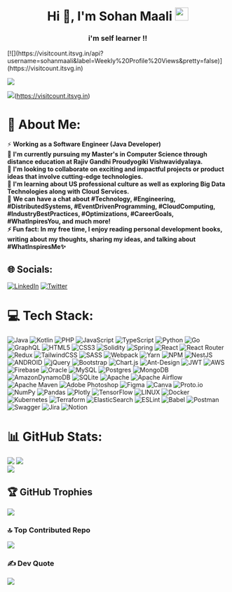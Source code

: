 <h1 align="center">Hi 👋, I'm Sohan Maali <img src="https://media.giphy.com/media/WUlplcMpOCEmTGBtBW/giphy.gif" width="30"></h1>
<h3 align="center">i'm self learner !!</h3>
[![](https://visitcount.itsvg.in/api?username=sohanmaali&label=Weekly%20Profile%20Views&pretty=false)](https://visitcount.itsvg.in)

![](https://komarev.com/ghpvc/?username=sohanmaali&label=Weekly%20Profile%20Views&pretty=false)

![](https://visitcount.itsvg.in/api?username=sohanmaali&label=Weekly%20Profile%20Views&pretty=false)(https://visitcount.itsvg.in)

<!-- Proudly created with GPRM ( https://gprm.itsvg.in ) -->


# 💫 About Me:
⚡ **Working as a Software Engineer (Java Developer)** <br>
🏫 **I'm currently pursuing my Master's in Computer Science through distance education at Rajiv Gandhi Proudyogiki Vishwavidyalaya.** <br>
🤝 **I'm looking to collaborate on exciting and impactful projects or product ideas that involve cutting-edge technologies.**<br>
🌱 **I'm learning about US professional culture as well as exploring Big Data Technologies along with Cloud Services.** <br>
💬 **We can have a chat about #Technology, #Engineering, #DistributedSystems, #EventDrivenProgramming, #CloudComputing, #IndustryBestPractices, #Optimizations, #CareerGoals, #WhatInpiresYou, and much more!** <br>
**⚡ Fun fact: In my free time, I enjoy reading personal development books, writing about my thoughts, sharing my ideas, and talking about #WhatInspiresMe✨** <br>
<!--[![Medium](https://img.shields.io/badge/Medium-12100E?logo=medium&logoColor=white)](https://medium.com/@bhagiasheri24) -->
## 🌐 Socials:
[![LinkedIn](https://img.shields.io/badge/LinkedIn-%230077B5.svg?logo=linkedin&logoColor=white)](https://linkedin.com/in/sohan-maali-6b3795282/) [![Twitter](https://img.shields.io/badge/Twitter-%231DA1F2.svg?logo=Twitter&logoColor=white)](https://twitter.com/sohanmaali7) 

# 💻 Tech Stack:
![Java](https://img.shields.io/badge/java-%23ED8B00.svg?style=flat&logo=java&logoColor=white) ![Kotlin](https://img.shields.io/badge/kotlin-%230095D5.svg?style=flat&logo=kotlin&logoColor=white) ![PHP](https://img.shields.io/badge/php-%23777BB4.svg?style=flat&logo=php&logoColor=white) ![JavaScript](https://img.shields.io/badge/javascript-%23323330.svg?style=flat&logo=javascript&logoColor=%23F7DF1E) ![TypeScript](https://img.shields.io/badge/typescript-%23007ACC.svg?style=flat&logo=typescript&logoColor=white) ![Python](https://img.shields.io/badge/python-3670A0?style=flat&logo=python&logoColor=ffdd54) ![Go](https://img.shields.io/badge/go-%2300ADD8.svg?style=flat&logo=go&logoColor=white) ![GraphQL](https://img.shields.io/badge/-GraphQL-E10098?style=flat&logo=graphql&logoColor=white) ![HTML5](https://img.shields.io/badge/html5-%23E34F26.svg?style=flat&logo=html5&logoColor=white) ![CSS3](https://img.shields.io/badge/css3-%231572B6.svg?style=flat&logo=css3&logoColor=white) ![Solidity](https://img.shields.io/badge/Solidity-%23363636.svg?style=flat&logo=solidity&logoColor=white) ![Spring](https://img.shields.io/badge/spring-%236DB33F.svg?style=flat&logo=spring&logoColor=white) ![React](https://img.shields.io/badge/react-%2320232a.svg?style=flat&logo=react&logoColor=%2361DAFB) ![React Router](https://img.shields.io/badge/React_Router-CA4245?style=flat&logo=react-router&logoColor=white) ![Redux](https://img.shields.io/badge/redux-%23593d88.svg?style=flat&logo=redux&logoColor=white) ![TailwindCSS](https://img.shields.io/badge/tailwindcss-%2338B2AC.svg?style=flat&logo=tailwind-css&logoColor=white) ![SASS](https://img.shields.io/badge/SASS-hotpink.svg?style=flat&logo=SASS&logoColor=white) ![Webpack](https://img.shields.io/badge/webpack-%238DD6F9.svg?style=flat&logo=webpack&logoColor=black) ![Yarn](https://img.shields.io/badge/yarn-%232C8EBB.svg?style=flat&logo=yarn&logoColor=white) ![NPM](https://img.shields.io/badge/NPM-%23000000.svg?style=flat&logo=npm&logoColor=white) ![NestJS](https://img.shields.io/badge/nestjs-%23E0234E.svg?style=flat&logo=nestjs&logoColor=white) ![ANDROID](https://img.shields.io/badge/android-%2320232a.svg?style=flat&logo=android&logoColor=%a4c639) ![jQuery](https://img.shields.io/badge/jquery-%230769AD.svg?style=flat&logo=jquery&logoColor=white) ![Bootstrap](https://img.shields.io/badge/bootstrap-%23563D7C.svg?style=flat&logo=bootstrap&logoColor=white) ![Chart.js](https://img.shields.io/badge/chart.js-F5788D.svg?style=flat&logo=chart.js&logoColor=white) ![Ant-Design](https://img.shields.io/badge/-AntDesign-%230170FE?style=flat&logo=ant-design&logoColor=white) ![JWT](https://img.shields.io/badge/JWT-black?style=flat&logo=JSON%20web%20tokens) ![AWS](https://img.shields.io/badge/AWS-%23FF9900.svg?style=flat&logo=amazon-aws&logoColor=white) ![Firebase](https://img.shields.io/badge/firebase-%23039BE5.svg?style=flat&logo=firebase) ![Oracle](https://img.shields.io/badge/Oracle-F80000?style=flat&logo=oracle&logoColor=white) ![MySQL](https://img.shields.io/badge/mysql-%2300f.svg?style=flat&logo=mysql&logoColor=white) ![Postgres](https://img.shields.io/badge/postgres-%23316192.svg?style=flat&logo=postgresql&logoColor=white) ![MongoDB](https://img.shields.io/badge/MongoDB-%234ea94b.svg?style=flat&logo=mongodb&logoColor=white) ![AmazonDynamoDB](https://img.shields.io/badge/Amazon%20DynamoDB-4053D6?style=flat&logo=Amazon%20DynamoDB&logoColor=white) ![SQLite](https://img.shields.io/badge/sqlite-%2307405e.svg?style=flat&logo=sqlite&logoColor=white) ![Apache](https://img.shields.io/badge/apache-%23D42029.svg?style=flat&logo=apache&logoColor=white) ![Apache Airflow](https://img.shields.io/badge/Apache%20Airflow-017CEE?style=flat&logo=Apache%20Airflow&logoColor=white) ![Apache Maven](https://img.shields.io/badge/Apache%20Maven-C71A36?style=flat&logo=Apache%20Maven&logoColor=white) ![Adobe Photoshop](https://img.shields.io/badge/adobephotoshop-%2331A8FF.svg?style=flat&logo=adobephotoshop&logoColor=white) 	![Figma](https://img.shields.io/badge/figma-%23F24E1E.svg?style=flat&logo=figma&logoColor=white) ![Canva](https://img.shields.io/badge/Canva-%2300C4CC.svg?style=flat&logo=Canva&logoColor=white) ![Proto.io](https://img.shields.io/badge/Proto.io-161637?style=flat&logo=proto.io&logoColor=00e5ff) ![NumPy](https://img.shields.io/badge/numpy-%23013243.svg?style=flat&logo=numpy&logoColor=white) ![Pandas](https://img.shields.io/badge/pandas-%23150458.svg?style=flat&logo=pandas&logoColor=white) ![Plotly](https://img.shields.io/badge/Plotly-%233F4F75.svg?style=flat&logo=plotly&logoColor=white) ![TensorFlow](https://img.shields.io/badge/TensorFlow-%23FF6F00.svg?style=flat&logo=TensorFlow&logoColor=white) ![LINUX](https://img.shields.io/badge/Linux-FCC624?style=flat&logo=linux&logoColor=black) ![Docker](https://img.shields.io/badge/docker-%230db7ed.svg?style=flat&logo=docker&logoColor=white) ![Kubernetes](https://img.shields.io/badge/kubernetes-%23326ce5.svg?style=flat&logo=kubernetes&logoColor=white) ![Terraform](https://img.shields.io/badge/terraform-%235835CC.svg?style=flat&logo=terraform&logoColor=white) ![ElasticSearch](https://img.shields.io/badge/-ElasticSearch-005571?style=flat&logo=elasticsearch) ![ESLint](https://img.shields.io/badge/ESLint-4B3263?style=flat&logo=eslint&logoColor=white) ![Babel](https://img.shields.io/badge/Babel-F9DC3e?style=flat&logo=babel&logoColor=black) ![Postman](https://img.shields.io/badge/Postman-FF6C37?style=flat&logo=postman&logoColor=white) ![Swagger](https://img.shields.io/badge/-Swagger-%23Clojure?style=flat&logo=swagger&logoColor=white) ![Jira](https://img.shields.io/badge/jira-%230A0FFF.svg?style=flat&logo=jira&logoColor=white) ![Notion](https://img.shields.io/badge/Notion-%23000000.svg?style=flat&logo=notion&logoColor=white) 

# 📊 GitHub Stats:
![](https://github-readme-stats.vercel.app/api/top-langs/?username=Sohanmaali&theme=gotham&hide_border=false&include_all_commits=true&count_private=true&layout=compact)
![](https://github-readme-stats.vercel.app/api?username=sohanmaali&theme=gotham&hide_border=false) <br>
![](https://github-readme-streak-stats.herokuapp.com/?user=sohanmaali&theme=gotham&hide_border=false)


## 🏆 GitHub Trophies
![](https://github-profile-trophy.vercel.app/?username=Sohanmaali&theme=darkhub&no-frame=false&no-bg=false&margin-w=4)

### 🔝 Top Contributed Repo
![](https://github-contributor-stats.vercel.app/api?username=Sohanmaali&limit=5&theme=dark&combine_all_yearly_contributions=true)

### ✍️ Dev Quote
![](https://quotes-github-readme.vercel.app/api?type=horizontal&theme=gruvbox)

<!-- Proudly created with GPRM ( https://gprm.itsvg.in ) -->

